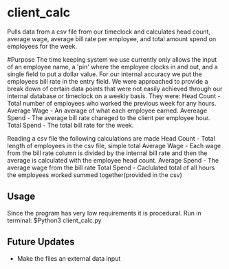 # client_calc
Pulls data from a csv file from our timeclock and calculates head count, average wage, average bill rate per employee, and total amount spend on employees for the week.

#Purpose
The time keeping system we use currently only allows the input of an employee name, a 'pin' where the employee clocks in and out, and a single field to put a dollar value. For our internal accuracy we put the employees bill rate in the entry field. We were approached to provide a break down of certain data points that were not easily achieved through our internal database or timeclock on a weekly basis.
They were:
  Head Count - Total number of employees who worked the previous week for any hours.
  Average Wage - An average of what each employee earned.
  Avereage Spend - The average bill rate chareged to the client per employee hour.
  Total Spend - The total bill rate for the week.
  
Reading a csv file the following calculations are made
  Head Count - Total length of employees in the csv file, simple total
  Average Wage - Each wage from the bill rate column is divided by the internal bill rate and then the average is calculated with the employee head count.
  Average Spend - The average wage from the bill rate
  Total Spend - Caclulated total of all hours the employees worked summed together(provided in the csv)
  
## Usage
Since the program has very low requirements it is procedural.
Run in terminal:
$Python3 client_calc.py

## Future Updates
- Make the files an external data input
